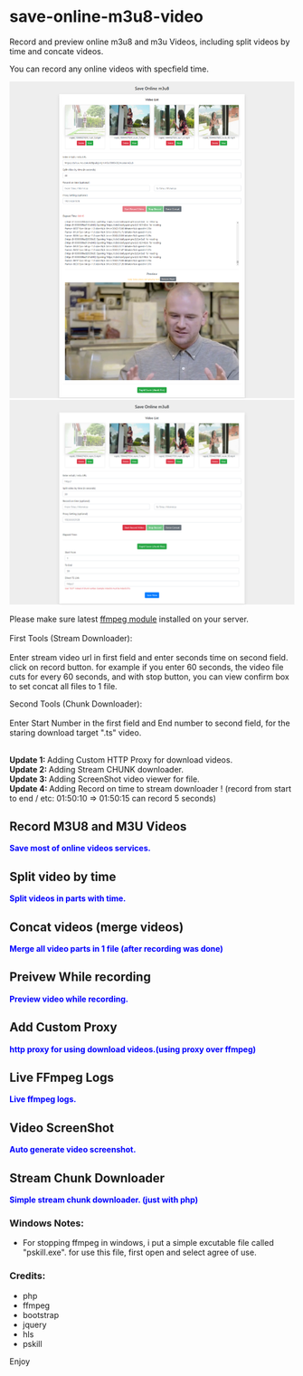 # save-online-m3u8-video
Record and preview online m3u8 and m3u Videos, including split videos by time and concate videos.

You can record any online videos with specfield time.
<br/>

<img src="https://raw.githubusercontent.com/Pedroxam/save-online-m3u8-video/master/shot2.png" alt="m3u8 video php saver screenshot">
<br/>
<img src="https://raw.githubusercontent.com/Pedroxam/save-online-m3u8-video/master/shot.png" alt="m3u8 video php saver screenshot">
<br/>

Please make sure latest <a href="https://www.ffmpeg.org/" target="_blank">ffmpeg module</a> installed on your server.
<br/><br/>
First Tools (Stream Downloader):<br/><br/>
Enter stream video url in first field and enter seconds time on second field. click on record button. for example if you enter 60 seconds, the video file cuts for every 60 seconds, and with stop button, you can view confirm box to set concat all files to 1 file. 

Second Tools (Chunk Downloader):<br/><br/>
Enter Start Number in the first field and End number to second field, for the staring download target ".ts" video.

<br/>
<b>Update 1: </b> Adding Custom HTTP Proxy for download videos.
<br/>
<b>Update 2: </b> Adding Stream CHUNK downloader.
<br/>
<b>Update 3: </b> Adding ScreenShot video viewer for file.
<br/>
<b>Update 4: </b> Adding Record on time to stream downloader ! (record from start to end / etc: 01:50:10 => 01:50:15 can record 5 seconds)

<h2>Record M3U8 and M3U Videos</h2>
<b style="color:blue">Save most of online videos services.</b>

<br/>

<h2>Split video by time</h2>
<b style="color:blue">Split videos in parts with time.</b>

<h2>Concat videos (merge videos)</h2>
<b style="color:blue">Merge all video parts in 1 file (after recording was done)</b>

<h2>Preivew While recording</h2>
<b style="color:blue">Preview video while recording.</b>

<h2>Add Custom Proxy</h2>
<b style="color:blue">http proxy for using download videos.(using proxy over ffmpeg)</b>
<br/>

<h2>Live FFmpeg Logs</h2>
<b style="color:blue">Live ffmpeg logs.</b>
<br/>

<h2>Video ScreenShot</h2>
<b style="color:blue">Auto generate video screenshot.</b>
<br/>

<h2>Stream Chunk Downloader</h2>
<b style="color:blue">Simple stream chunk downloader. (just with php)</b>
<br/> 

<h3>Windows Notes:</h3>

- For stopping ffmpeg in windows, i put a simple excutable file called "pskill.exe". for use this file, first open and select agree of use.

<h3>Credits:</h3>

<ul>
<li>php</li>
<li>ffmpeg</li>
<li>bootstrap</li>
<li>jquery</li>
<li>hls</li>
<li>pskill</li>
</ul>

Enjoy
